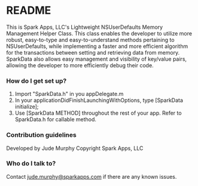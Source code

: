 # README #

This is Spark Apps, LLC's Lightweight NSUserDefaults Memory Management Helper Class. This class enables the developer to utilize more robust, easy-to-type and easy-to-understand methods pertaining to NSUserDefaults, while implementing a faster and more efficient algorithm for the transactions between setting and retrieving data from memory. SparkData also allows easy management and visibility of key/value pairs, allowing the developer to more efficiently debug their code.

### How do I get set up? ###

1. Import "SparkData.h" in you appDelegate.m
2. In your applicationDidFinishLaunchingWithOptions, type [SparkData initialize];
3. Use [SparkData METHOD] throughout the rest of your app. Refer to SparkData.h for callable method.

### Contribution guidelines ###

Developed by Jude Murphy
Copyright Spark Apps, LLC

### Who do I talk to? ###

Contact jude.murphy@sparkapps.com if there are any known issues.